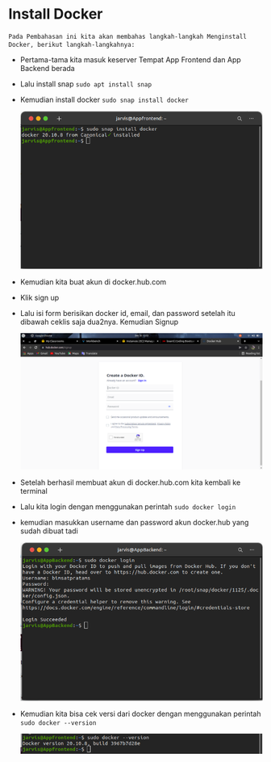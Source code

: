 # Install Docker
    Pada Pembahasan ini kita akan membahas langkah-langkah Menginstall Docker, berikut langkah-langkahnya:

 * Pertama-tama kita masuk keserver Tempat App Frontend dan App Backend berada 
 * Lalu install snap `sudo apt install snap`
 * Kemudian install docker `sudo snap install docker`

    ![gambar 1](assets/docker1.png)


 * Kemudian kita buat akun di docker.hub.com
 * Klik sign up
 * Lalu isi form berisikan docker id, email, dan password setelah itu dibawah ceklis saja dua2nya. Kemudian Signup

    ![gambar 3](assets/docker6.png)

 * Setelah berhasil membuat akun di docker.hub.com kita kembali ke terminal
 * Lalu kita login dengan menggunakan perintah `sudo docker login`
 * kemudian masukkan username dan password akun docker.hub yang sudah dibuat tadi

    ![gambar 5](assets/docker5.png)

 * Kemudian kita bisa cek versi dari docker dengan menggunakan perintah `sudo docker --version`

    ![gambar 6](assets/docker3.png)
